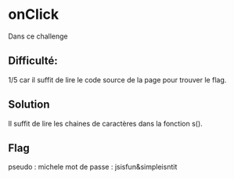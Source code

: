 # onClick

Dans ce challenge

## Difficulté: 
1/5 car il suffit de lire le code source de la page pour trouver le flag.

## Solution
Il suffit de lire les chaines de caractères dans la fonction s().

## Flag
pseudo : michele
mot de passe : jsisfun&simpleisntit
